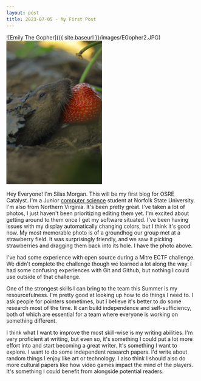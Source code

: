 ```yaml
---
layout: post
title: 2023-07-05 - My First Post
---
```


![Emily The Gopher]({{ site.baseurl }}/images/EGopher2.JPG)
<img src="/images/EGopher2.JPG" width="50%"/>


Hey Everyone! I'm Silas Morgan. This will be my first blog for OSRE Catalyst. I'm a Junior [computer science](https://www.nsu.edu/cs/bs-computer-science) student at Norfolk State University. I'm also from Northern Virginia. It's been pretty great. I've taken a lot of photos, I just haven't been prioritizing editing them yet. I'm excited about getting around to them once I get my software situated. I've been having issues with my display automatically changing colors, but I think it's good now. My most memorable photo is of a groundhog our group met at a strawberry field. It was surprisingly friendly, and we saw it picking strawberries and dragging them back into its hole. I have the photo above.

I've had some experience with open source during a Mitre ECTF challenge. We didn't complete the challenge though we learned a lot along the way. I had some confusing experiences with Git and Github, but nothing I could use outside of that challenge. 

One of the strongest skills I can bring to the team this Summer is my resourcefulness. I'm pretty good at looking up how to do things I need to. I ask people for pointers sometimes, but I believe it's better to do some research most of the time. It can build independence and self-sufficiency, both of which are essential for a team where everyone is working on something different. 

I think what I want to improve the most skill-wise is my writing abilities. I'm very proficient at writing, but even so, it's something I could put a lot more effort into and start becoming a great writer. It's something I want to explore. I want to do some independent research papers. I'd write about random things I enjoy like art or technology. I also think I should also do more cultural papers like how video games impact the mind of the players. It's something I could benefit from alongside potential readers.
